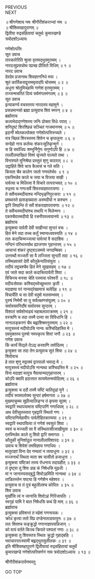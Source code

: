 PREVIOUS  
NEXT  
  
॥ श्रीगणेशाय नमः श्रीगौरीशंकराभ्यां नमः ॥  
॥ श्रीशिवमहापुराणम् ॥  
द्वितीया रुद्रसंहितायां चतुर्थः कुमारखण्डे  
त्रयोदशोऽध्यायः  
  
गणेशोत्पत्तिः  
सूत उवाच  
तारकारेरिति श्रुत्वा वृत्तमद्‌भुतमुत्तमम् ।  
नारदःसुप्रसन्नोथ पप्रच्छ प्रीतितो विधिम् ॥ १ ॥  
नारद उवाच  
देवदेव प्रजानाथ शिवज्ञाननिधे मया ।  
श्रुतं कार्तिकसद्वृत्तममृतादपि चोत्तमम् ॥ २ ॥  
अधुना श्रोतुमिच्छामि गाणेशं वृत्तमुत्तमम् ।  
तज्जन्मचरितं दिव्यं सर्वमंगलमंगलम् ॥ ३ ॥  
सूत उवाच  
इत्याकर्ण्य वचस्तस्य नारदस्य महामुने ।  
प्रसन्नमानसो ब्रह्मा प्रत्युवाच शिवं स्मरन् ॥ ४ ॥  
ब्रह्मोवाच  
कल्पभेदाद्‌गणेशस्य जनिः प्रोक्ता विधेः परात् ।  
शनिदृष्टं शिरश्छिन्नं सञ्चितं गाजमाननम् ॥ ५ ॥  
इदानीं श्वेतकल्पोक्ता गणेशोत्पत्तिरुच्यते ।  
यत्र च्छिन्नं शिरस्तस्य शिवेन च कृपालुना ॥ ६ ॥  
सन्देहो नात्र कर्तव्यः शंकरःसूतिकृन्मुने ।  
स हि सर्वाधिपः शम्भुर्निर्गुणः सगुणोऽपि हि ॥ ७ ॥  
तल्लीलयाखिलं विश्वं सृज्यते पाल्यते तथा ।  
विनाश्यते मुनिश्रेष्ठ प्रस्तुतं शृणु चादरात् ॥ ८ ॥  
उद्वाहिते शिवे चात्र कैलासं च गते सति ।  
कियता चैव कालेन जातो गणपतेर्भवः ॥ ९ ॥  
एकस्मिन्नेव काले च जया च विजया सखी ।  
पार्वत्या च मिलित्वा वै विचारे तत्पराभवत् ॥ १० ॥  
रुद्रस्य च गणाःसर्वे शिवस्याज्ञापरायणाः ।  
ते सर्वेप्यस्मदीयाश्च नन्दिभृङ्‌गिपुरःसराः ॥ ११ ॥  
प्रमथास्ते ह्यसङ्‌ख्याता अस्मदीयो न कश्चन ।  
द्वारि तिष्ठन्ति ते सर्वे शंकराज्ञापरायणाः ॥ १२ ॥  
ते सर्वेप्यस्मदीयांश्च तथापि न मिलेन्मनः ।  
एकश्चैवास्मदीयो हि रचनीयस्त्वयानघे ॥ १३ ॥  
ब्रह्मोवाच  
इत्युक्त्वा पार्वती देवी सखीभ्यां सुन्दरं वचः ।  
हितं मेने तदा तच्च कर्तुं स्माप्यध्यवस्यति ॥ १४ ॥  
ततः कदाचिन्मज्जत्यां पार्वत्यां वै सदाशिवः ।  
नन्दिनं परिभर्त्स्याथ ह्याजगाम गृहान्तरम् ॥ १५ ॥  
आयान्तं शंकरं दृष्ट्वाऽसमये जगदम्बिका ।  
उत्तस्थौ मज्जती सा वै लज्जिता सुन्दरी तदा ॥ १६ ॥  
तस्मिन्नवसरे देवी कौतुकेनातिसंयुता ।  
तदीयं तद्वचश्चैव हितं मेने सुखावहम् ॥ १७ ॥  
एवं जाते सदा काले कदाचित्पार्वती शिवा ।  
विचिन्त्य मनसा चेति परमाया परेश्वरी ॥ १८ ॥  
मदीयःसेवकः कश्चिद्‌भवेच्छुभतरः कृती ।  
मदाज्ञया परं नान्यद्‌रेखामात्रं चलेदिह ॥ १९ ॥  
विचार्येति च सा देवी वपुषो मलसम्भवम् ।  
पुरुषं निर्ममौ सा तु सर्वलक्षणसंयुतम् ॥ २० ॥  
सर्वावयवनिर्दोषं सर्वावयव सुन्दरम् ।  
विशालं सर्वशोभाढ्यं महाबलपराक्रमम् ॥ २१ ॥  
वस्त्राणि च तदा तस्मै दत्त्वा सा विविधानि हि ।  
नानालङ्‌करणं चैव बह्वाशिषमनुत्तमाम् ॥ २२ ॥  
मत्पुत्रस्त्वं मदीयोऽसि नान्यः कश्चिदिहास्ति मे ।  
एवमुक्तस्य पुरुषो नमस्कृत्य शिवां जगौ ॥ २३ ॥  
गणेश उवाच  
किं कार्यं विद्यते तेऽद्य करवाणि तवोदितम् ।  
इत्युक्ता सा तदा तेन प्रत्युवाच सुतं शिवा ॥ २४ ॥  
शिवोवाच  
हे तात शृणु मद्वाक्यं द्वारपालो भवाद्य मे ।  
मत्पुत्रस्त्वं मदीयोऽसि नान्यथा कश्चिदस्ति मे ॥ २५ ॥  
विना मदाज्ञां मत्पुत्र नैवायान्मद्‌गृहान्तरम् ।  
कोऽपि क्वापि हठात्तात सत्यमेतन्मयोदितम् ॥ २६ ॥  
ब्रह्मोवाच  
इत्युक्त्वा च ददौ तस्मै यष्टिं चातिदृढां मुने ।  
तदीयं रूपमालोक्य सुन्दरं हर्षमागता ॥ २७ ॥  
मुखमाचुम्ब्य सुप्रीत्यालिङ्‌ग्य तं कृपया सुतम् ।  
स्वद्वारि स्थापयामास यष्टिपाणिं गणाधिपम् ॥ २८ ॥  
अथ देवीसुतस्तात गृहद्वारि स्थितो गणः ।  
यष्टिपाणिर्महावीरः पार्वतीहितकाम्यया ॥ २९ ॥  
स्वद्वारि स्थापयित्वा तं गणेशं स्वसुतं शिवा ।  
स्वयं च मज्जती सा वै संस्थितासीत्सखीयुता ॥ ३० ॥  
एतस्मिन्नेव काले तु शिवो द्वारि समागतः ।  
कौतुकी मुनिर्शादूल नानालीलाविशारदः ॥ ३१ ॥  
उवाच च शिवेशं तमविज्ञाय गणाधिपः ।  
मातुराज्ञां विना देव गम्यतां न त्वयाधुना ॥ ३२ ॥  
मज्जनार्थं स्थिता माता क्व यासीतो व्रजाधुना ।  
इत्युक्त्वा यष्टिकां तस्य रोधनाय तदाग्रहीत् ॥ ३३ ॥  
तं दृष्ट्वा तु शिवः प्राह कं निषेधसि मूढधीः ।  
मां न जानास्यसद्‌बुद्धे शिवोऽहमिति नान्यथा ॥ ३४ ॥  
ताडितस्तेन यष्ट्या हि गणेशेन महेश्वरः ।  
प्रत्युवाच स तं पुत्रं बहुलीलश्च कोपितः ॥ ३५ ॥  
शिव उवाच  
मुर्खोसि त्वं न जानासि शिवोऽहं गिरिजापतिः ।  
स्वगृहं यामि रे बाल निषेधसि कथं हि माम् ॥ ३६ ॥  
ब्रह्मोवाच  
इत्युक्त्वा प्रविशन्तं तं महेशं गणनायकः ।  
क्रोधं कृत्वा ततो विप्र दण्डेनाताडयत्पुनः ॥ ३७ ॥  
ततः शिवश्च सङ्‌क्रुद्धो गणानाज्ञापयन्निजान् ।  
को वायं वर्तते किञ्च क्रियते पश्यतां गणाः ॥ ३८ ॥  
इत्युक्त्वा तु शिवस्तत्र स्थितः क्रुद्धो गृहाद्‌बहिः ।  
भवाचाररतःस्वामी बह्वद्‌भुतसुलीलकः ॥ ३९ ॥  
इति श्रीशिवमहापुराणे द्वितीयायां रुद्रसंहितायां चतुर्थे  
कुमारखण्डे गणेशोत्पत्तिवर्णनं नाम त्रयोदशोऽध्यायः ॥ १३ ॥  
  
  
श्रीगौरीशंकरार्पणमस्तु  
  
GO TOP
